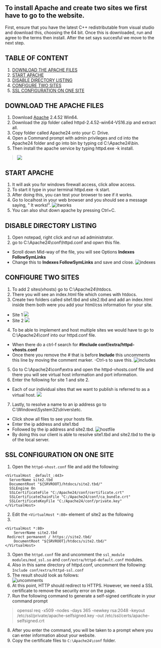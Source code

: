 ## To install Apache and create two sites we first have to go to the website.
 First, ensure that you have the latest C++ redistributable from visual studio and download this, choosing the 64 bit.
 Once this is downloaded, run and agree to the terms then install. After the set says succesful we move to the next step. 
 
 ## TABLE OF CONTENT
1. [DOWNLOAD THE APACHE FILES](#download-the-apache-files)  
2.  [START APACHE](#start-apache)
4. [DISABLE DIRECTORY LISTING](#disable-directory-listing)
5. [CONFIGURE TWO SITES](#configure-two-sites)
6. [SSL CONFIGURATION ON ONE SITE](ssl-configuration-on-one-site)
 
 ## DOWNLOAD THE APACHE FILES
1. Download [Apache](https://www.apachelounge.com/download/#google_vignette) 2.4.52 Win64.
2. Download the zip folder called  httpd-2.4.52-win64-VS16.zip and extract all.   
3. Copy folder called Apache24 onto your C: Drive. 
4. Open a Command prompt with admin privileges and cd into the Apache24 folder and go into bin by typing cd C:\Apache24\bin.
5. Then install the apache service by typing httpd.exe -k install.

> ![](screenshots/line11.PNG)  

## START APACHE
1. It will ask you for windows firewall access, click allow access.
2. To start it type in your terminal httpd.exe -k start.
3. After doing this, you can test your browser to see if it works. 
4. Go to localhost in your web browser and you should see a message saying, " It works!".
![itworks](https://github.com/mayannamarie/WebServerProject1/blob/main/screenshots/itworks.PNG)  
5. You can also shut down apache by pressing Ctrl+C.

## DISABLE DIRECTORY LISTING
1. Open notepad, right click and run ad administrator. 
2. go to C:\Apache24\conf\httpd.conf and opwn this file.
- Scroll down Mid-way of the file, you will see Options 
**Indexes FollowSymLinks**
- Change this to **Indexes FollowSymLinks** and save and close. 
![indexes](https://github.com/mayannamarie/WebServerProject1/blob/main/screenshots/indexes.PNG)  

## CONFIGURE TWO SITES
1. To add 2 sites(vhosts) go to C:\Apache24\htdocs.
2. There you will see an index.html file which comes with htdocs.
3. Create two folders called site1.tbd and site2.tbd and add an index.html inside them both were you add your html/css information for your site.
- Site 1 
![](https://github.com/mayannamarie/WebServerProject1/blob/main/screenshots/site1tbd.PNG)  
- Site 2
![](https://github.com/mayannamarie/WebServerProject1/blob/main/screenshots/site2-2.PNG)  
4. To be able to implement and host multiple sites we would have to go to C:\Apache24\conf into our httpd.conf file.
- When there do a ctrl-f search for **#Include conf/extra/httpd-vhosts.conf**
- Once there you remove the # that is before **Include** this uncomments this line by moving the comment marker.
-Ctrl-s to save this. 
![includes](https://github.com/mayannamarie/WebServerProject1/blob/main/screenshots/includes.PNG)  
5. Go to C:\Apache24\conf\extra and open the httpd-vhosts.conf file and there you will see virtual host information and port information.
6. Enter the following for site 1 and site 2.
- Each of our individual sites that we want to publish is referred to as a virtual host.
![](https://github.com/mayannamarie/WebServerProject1/blob/main/screenshots/line28.PNG)  
7. Lastly, to resolve a name to an ip address go to C:\Windows\System32\drivers\etc.
- Click show all files to see your hosts file.
- Enter the ip address and site1.tbd
- Followed by the ip address and site2.tbd. 
![hostfile](https://github.com/mayannamarie/WebServerProject1/blob/main/screenshots/hostlast.PNG)  
- By doing this our client is able to resolve site1.tbd and site2.tbd to the ip of the local server.

## SSL CONFIGURATION ON ONE SITE
1. Open the `httpd-vhost.conf` file and add the following:  
 ```
 <VirtualHost _default_:443>  
   ServerName site2.tbd  
   DocumentRoot "${SRVROOT}/htdocs/site2.tbd/"  
   SSLEngine On  
   SSLCertificateFile "C:/Apache24/conf/certificate.crt"  
   SSLCertificateChainFile "C:/Apache24/conf/ca_bundle.crt"  
   SSLCertificateKeyFile "C:/Apache24/conf/private.key"  
 </VirtualHost>    
 ```
2. Edit the `<VirtualHost *:80>` element of site2 as the following  
3.   
 ```
 <VirtualHost *:80>  
	 ServerName site2.tbd  
  Redirect permanent / https://site2.tbd/  
	 DocumentRoot "${SRVROOT}/htdocs/site2.tbd/"  
 </VirtualHost>  
```
3. Open the `httpd.conf` file and uncomment the `ssl_module modules/mod_ssl.so` and `conf/extra/httpd-default.conf` modules.
4. Also in this same directory of httpd.conf, uncomment the following:
`Include conf/extra/httpd-ssl.conf`
5. The result should look as follows:  
![uncomments](https://github.com/mayannamarie/WebServerProject1/blob/main/screenshots/uncommentssl.PNG)
6. At this point, HTTP should redirect to HTTPS. However, we need a SSL certificate to remove the security error on the page.
7. Run the following command to generate a self-signed certificate in your command prompt  
> openssl req -x509 -nodes -days 365 -newkey rsa:2048 -keyout /etc/ssl/private/apache-selfsigned.key -out /etc/ssl/certs/apache-selfsigned.crt  
8. After you enter the command, you will be taken to a prompt where you can enter information about your website.
9. Copy the certificate files to `C:\Apache24\conf` folder.
 
